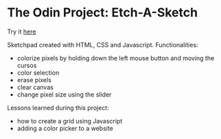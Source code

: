 # The Odin Project: Etch-A-Sketch

Try it <a href="https://ilgatto88.github.io/etch-a-sketch/" target="_blank">here</a>

Sketchpad created with HTML, CSS and Javascript. Functionalities:
- colorize pixels by holding down the left mouse button and moving the cursos
- color selection
- erase pixels
- clear canvas
- change pixel size using the slider

Lessons learned during this project:
- how to create a grid using Javascript
- adding a color picker to a website